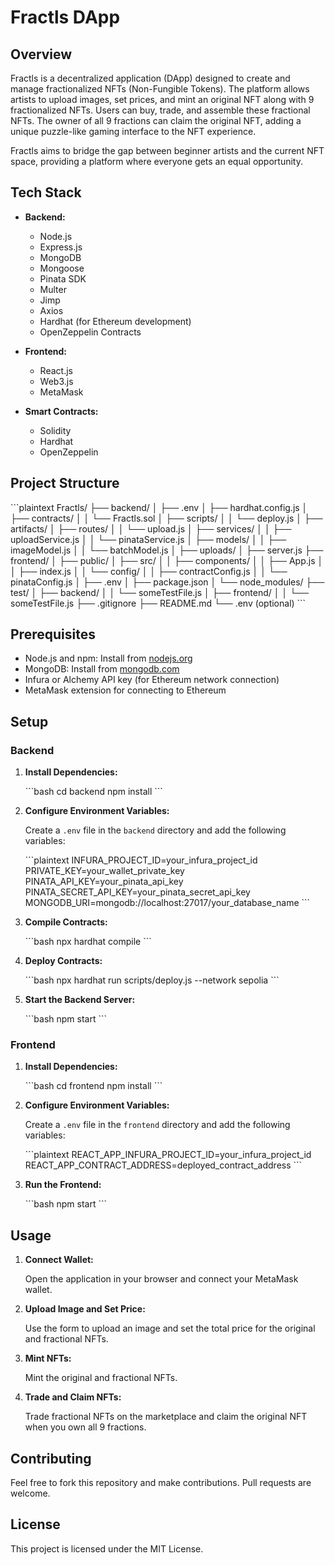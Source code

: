 
# Fractls DApp

## Overview

Fractls is a decentralized application (DApp) designed to create and manage fractionalized NFTs (Non-Fungible Tokens). The platform allows artists to upload images, set prices, and mint an original NFT along with 9 fractionalized NFTs. Users can buy, trade, and assemble these fractional NFTs. The owner of all 9 fractions can claim the original NFT, adding a unique puzzle-like gaming interface to the NFT experience.

Fractls aims to bridge the gap between beginner artists and the current NFT space, providing a platform where everyone gets an equal opportunity.

## Tech Stack

- **Backend:**
  - Node.js
  - Express.js
  - MongoDB
  - Mongoose
  - Pinata SDK
  - Multer
  - Jimp
  - Axios
  - Hardhat (for Ethereum development)
  - OpenZeppelin Contracts

- **Frontend:**
  - React.js
  - Web3.js
  - MetaMask

- **Smart Contracts:**
  - Solidity
  - Hardhat
  - OpenZeppelin

## Project Structure

\`\`\`plaintext
Fractls/
├── backend/
│   ├── .env
│   ├── hardhat.config.js
│   ├── contracts/
│   │   └── Fractls.sol
│   ├── scripts/
│   │   └── deploy.js
│   ├── artifacts/
│   ├── routes/
│   │   └── upload.js
│   ├── services/
│   │   ├── uploadService.js
│   │   └── pinataService.js
│   ├── models/
│   │   ├── imageModel.js
│   │   └── batchModel.js
│   ├── uploads/
│   ├── server.js
├── frontend/
│   ├── public/
│   ├── src/
│   │   ├── components/
│   │   ├── App.js
│   │   ├── index.js
│   │   └── config/
│   │       ├── contractConfig.js
│   │       └── pinataConfig.js
│   ├── .env
│   ├── package.json
│   └── node_modules/
├── test/
│   ├── backend/
│   │   └── someTestFile.js
│   ├── frontend/
│   │   └── someTestFile.js
├── .gitignore
├── README.md
└── .env (optional)
\`\`\`

## Prerequisites

- Node.js and npm: Install from [nodejs.org](https://nodejs.org/)
- MongoDB: Install from [mongodb.com](https://www.mongodb.com/)
- Infura or Alchemy API key (for Ethereum network connection)
- MetaMask extension for connecting to Ethereum

## Setup

### Backend

1. **Install Dependencies:**

   \`\`\`bash
   cd backend
   npm install
   \`\`\`

2. **Configure Environment Variables:**

   Create a `.env` file in the `backend` directory and add the following variables:

   \`\`\`plaintext
   INFURA_PROJECT_ID=your_infura_project_id
   PRIVATE_KEY=your_wallet_private_key
   PINATA_API_KEY=your_pinata_api_key
   PINATA_SECRET_API_KEY=your_pinata_secret_api_key
   MONGODB_URI=mongodb://localhost:27017/your_database_name
   \`\`\`

3. **Compile Contracts:**

   \`\`\`bash
   npx hardhat compile
   \`\`\`

4. **Deploy Contracts:**

   \`\`\`bash
   npx hardhat run scripts/deploy.js --network sepolia
   \`\`\`

5. **Start the Backend Server:**

   \`\`\`bash
   npm start
   \`\`\`

### Frontend

1. **Install Dependencies:**

   \`\`\`bash
   cd frontend
   npm install
   \`\`\`

2. **Configure Environment Variables:**

   Create a `.env` file in the `frontend` directory and add the following variables:

   \`\`\`plaintext
   REACT_APP_INFURA_PROJECT_ID=your_infura_project_id
   REACT_APP_CONTRACT_ADDRESS=deployed_contract_address
   \`\`\`

3. **Run the Frontend:**

   \`\`\`bash
   npm start
   \`\`\`

## Usage

1. **Connect Wallet:**

   Open the application in your browser and connect your MetaMask wallet.

2. **Upload Image and Set Price:**

   Use the form to upload an image and set the total price for the original and fractional NFTs.

3. **Mint NFTs:**

   Mint the original and fractional NFTs.

4. **Trade and Claim NFTs:**

   Trade fractional NFTs on the marketplace and claim the original NFT when you own all 9 fractions.

## Contributing

Feel free to fork this repository and make contributions. Pull requests are welcome.

## License

This project is licensed under the MIT License.
